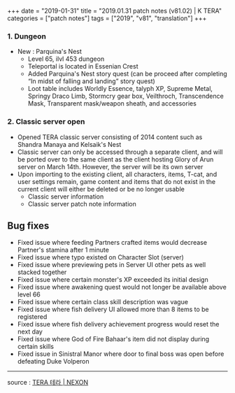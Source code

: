 +++
date = "2019-01-31"
title = "2019.01.31 patch notes (v81.02) | K TERA"
categories = ["patch notes"]
tags = ["2019", "v81", "translation"]
+++

### 1. Dungeon
- New : Parquina's Nest
  - Level 65, ilvl 453 dungeon
  - Teleportal is located in Essenian Crest
  - Added Parquina's Nest story quest (can be proceed after completing “In midst of falling and landing” story quest)
  - Loot table includes Worldly Essence, talyph XP, Supreme Metal, Springy Draco Limb, Stormcry gear box, Veilthroch, Transcendence Mask, Transparent mask/weapon sheath, and accessories

### 2. Classic server open
- Opened TERA classic server consisting of 2014 content such as Shandra Manaya and Kelsaik's Nest
- Classic server can only be accessed through a separate client, and will be ported over to the same client as  the client hosting Glory of Arun server on March 14th. However, the server will be its own server
- Upon importing to the existing client, all characters, items, T-cat, and user settings remain, game content and items that do not exist in the current client will either be deleted or be no longer usable
  - Classic server information
  - Classic server patch note information

## Bug fixes

- Fixed issue where feeding Partners crafted items would decrease Partner's stamina after 1 minute
- Fixed issue where typo existed on Character Slot (server)
- Fixed issue where previewing pets in Server UI other pets as well stacked together
- Fixed issue where certain monster's XP exceeded its initial design
- Fixed issue where awakening quest would not longer be available above level 66
- Fixed issue where certain class skill description was vague
- Fixed issue where fish delivery UI allowed more than 8 items to be registered
- Fixed issue where fish delivery achievement progress would reset the next day
- Fixed issue where God of Fire Bahaar's item did not display during certain skills
- Fixed issue in Sinistral Manor where door to final boss was open before defeating Duke Volperon

----

source : [TERA 테라 | NEXON](http://tera.nexon.com/news/update/view.aspx?n4articlesn=377)
